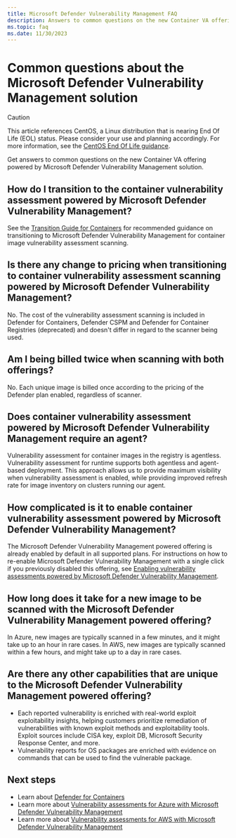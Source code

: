 ```yaml
---
title: Microsoft Defender Vulnerability Management FAQ
description: Answers to common questions on the new Container VA offering powered by Microsoft Defender Vulnerability Management
ms.topic: faq
ms.date: 11/30/2023
---
```


# Common questions about the Microsoft Defender Vulnerability Management solution

> [!CAUTION]
> This article references CentOS, a Linux distribution that is nearing End Of Life (EOL) status. Please consider your use and planning accordingly. For more information, see the [CentOS End Of Life guidance](~/articles/virtual-machines/workloads/centos/centos-end-of-life.md).

Get answers to common questions on the new Container VA offering powered by Microsoft Defender Vulnerability Management solution.

## How do I transition to the container vulnerability assessment powered by Microsoft Defender Vulnerability Management?

See the [Transition Guide for Containers](transition-to-defender-vulnerability-management.md) for recommended guidance on transitioning to Microsoft Defender Vulnerability Management for container image vulnerability assessment scanning.

## Is there any change to pricing when transitioning to container vulnerability assessment scanning powered by Microsoft Defender Vulnerability Management?

No. The cost of the vulnerability assessment scanning is included in Defender for Containers, Defender CSPM and Defender for Container Registries (deprecated) and doesn't differ in regard to the scanner being used.

## Am I being billed twice when scanning with both offerings?

No. Each unique image is billed once according to the pricing of the Defender plan enabled, regardless of scanner.

## Does container vulnerability assessment powered by Microsoft Defender Vulnerability Management require an agent?

Vulnerability assessment for container images in the registry is agentless.
Vulnerability assessment for runtime supports both agentless and agent-based deployment. This approach allows us to provide maximum visibility when vulnerability assessment is enabled, while providing improved refresh rate for image inventory on clusters running our agent.

## How complicated is it to enable container vulnerability assessment powered by Microsoft Defender Vulnerability Management?

The Microsoft Defender Vulnerability Management powered offering is already enabled by default in all supported plans. For instructions on how to re-enable Microsoft Defender Vulnerability Management with a single click if you previously disabled this offering, see [Enabling vulnerability assessments powered by Microsoft Defender Vulnerability Management](enable-vulnerability-assessment.md).

## How long does it take for a new image to be scanned with the Microsoft Defender Vulnerability Management powered offering?

In Azure, new images are typically scanned in a few minutes, and it might take up to an hour in rare cases. In AWS, new images are typically scanned within a few hours, and might take up to a day in rare cases.

## Are there any other capabilities that are unique to the Microsoft Defender Vulnerability Management powered offering?

- Each reported vulnerability is enriched with real-world exploit exploitability insights, helping customers prioritize remediation of vulnerabilities with known exploit methods and exploitability tools. Exploit sources include CISA key, exploit DB, Microsoft Security Response Center, and more.
- Vulnerability reports for OS packages are enriched with evidence on commands that can be used to find the vulnerable package.

## Next steps

- Learn about [Defender for Containers](defender-for-containers-introduction.md)
- Learn more about [Vulnerability assessments for Azure with Microsoft Defender Vulnerability Management](agentless-vulnerability-assessment-azure.md)
- Learn more about [Vulnerability assessments for AWS with Microsoft Defender Vulnerability Management](agentless-vulnerability-assessment-aws.md)
